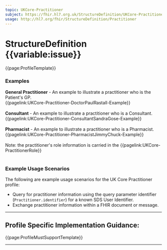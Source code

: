 ```yaml
---
topic: UKCore-Practitioner
subject: https://fhir.hl7.org.uk/StructureDefinition/UKCore-Practitioner
usage: http://hl7.org/fhir/StructureDefinition/Practitioner
---
```

# StructureDefinition {{variable:issue}}

<nocheck>
{{page:ProfileTemplate}}

<div id="Examples" class="tabcontent">
  <h3>Examples</h3>
<b>General Practitioner</b> - An example to illustrate a practitioner who is the Patient's GP. 
<br>
{{pagelink:UKCore-Practitioner-DoctorPaulRastall-Example}}
<br><br>
<b>Consultant</b> - An example to illustrate a practitioner who is a Consultant. 
<br>
{{pagelink:UKCore-Practitioner-ConsultantSandraGose-Example}}
<br><br>
<b>Pharmacist</b> - An example to illustrate a practitioner who is a Pharmacist.
<br>
{{pagelink:UKCore-Practitioner-PharmacistJimmyChuck-Example}}
<br><br>
Note: the practitioner's role information is carried in the {{pagelink:UKCore-PractitionerRole}}   <br><br>
</div>
</nocheck>

<div id="ProfileGuidance">

### Example Usage Scenarios ###
The following are example usage scenarios for the UK Core Practitioner profile:

- Query for practitioner information using the query parameter identifier (`Practitioner.identifier`) for a known SDS User Identifier.
- Exchange practitioner information within a FHIR document or message.

<hr class="thickline">

## Profile Specific Implementation Guidance: ##

{{page:ProfileMustSupportTemplate}}

</div>

---